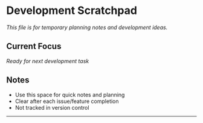 # Development Scratchpad

*This file is for temporary planning notes and development ideas.*

## Current Focus
*Ready for next development task*

## Notes
- Use this space for quick notes and planning
- Clear after each issue/feature completion
- Not tracked in version control

---